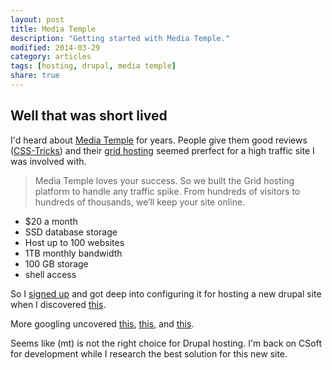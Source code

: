 ```yaml
---
layout: post
title: Media Temple
description: "Getting started with Media Temple."
modified: 2014-03-29
category: articles
tags: [hosting, drupal, media temple]
share: true
---
```


## Well that was short lived

I'd heard about [Media Temple](http://mediatemple.net) for years. People give them good reviews ([CSS-Tricks](http://css-tricks.com)) and their [grid hosting](http://mediatemple.net/webhosting/shared/) seemed prerfect for a high traffic site I was involved with.

>Media Temple loves your success. So we built the Grid hosting platform to handle any traffic spike. From hundreds of visitors to hundreds of thousands, we’ll keep your site online.

* $20 a month
* SSD database storage
* Host up to 100 websites
* 1TB monthly bandwidth
* 100 GB storage
* shell access

So I [signed up](https://ac.mediatemple.net/order/domain.mt) and got deep into configuring it for hosting a new drupal site when I discovered [this](http://www.anthonymclin.com/hosting-drupal-mediatemples-grid-service).

More googling uncovered [this](https://forum.mediatemple.net/topic/6558-504-gateway-timeout-errors-for-drupal-site/), [this](https://drupal.org/node/1289828), and [this](http://mediatemple.net/blog/2007/01/19/anatomy-of-mysql-on-the-grid/).

Seems like (mt) is not the right choice for Drupal hosting. I'm back on CSoft for development while I research the best solution for this new site.



